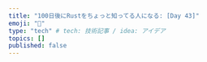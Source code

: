 ```yaml
---
title: "100日後にRustをちょっと知ってる人になる: [Day 43]"
emoji: "🦀"
type: "tech" # tech: 技術記事 / idea: アイデア
topics: []
published: false
---
```

